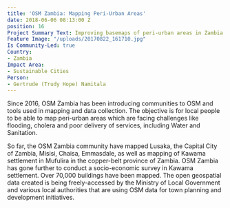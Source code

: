 ```yaml
---
title: 'OSM Zambia: Mapping Peri-Urban Areas'
date: 2018-06-06 08:13:00 Z
position: 16
Project Summary Text: Improving basemaps of peri-urban areas in Zambia
Feature Image: "/uploads/20170822_161710.jpg"
Is Community-Led: true
Country:
- Zambia
Impact Area:
- Sustainable Cities
Person:
- Gertrude (Trudy Hope) Namitala
---
```


Since 2016, OSM Zambia has been introducing communities to OSM and tools used in mapping and data collection. The objective is for local people to be able to map peri-urban areas which are facing challenges like flooding, cholera and poor delivery of services, including Water and Sanitation. 

So far, the OSM Zambia community have mapped Lusaka, the Capital City of Zambia, Misisi, Chaisa, Emmasdale, as well as mapping of Kawama settlement in Mufulira in the copper-belt province of Zambia. OSM Zambia has gone further to conduct a socio-economic survey in Kawama settlement. Over 70,000 buildings have been mapped. The open geospatial data created is being freely-accessed by the Ministry of Local Government and various local authorities that are using OSM data for town planning and development initiatives. 